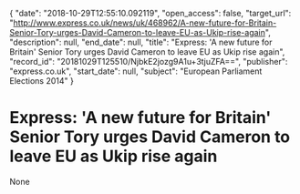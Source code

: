 {
  "date": "2018-10-29T12:55:10.092119", 
  "open_access": false, 
  "target_url": "http://www.express.co.uk/news/uk/468962/A-new-future-for-Britain-Senior-Tory-urges-David-Cameron-to-leave-EU-as-Ukip-rise-again", 
  "description": null, 
  "end_date": null, 
  "title": "Express: 'A new future for Britain' Senior Tory urges David Cameron to leave EU as Ukip rise again", 
  "record_id": "20181029T125510/NjbkE2jozg9A1u+3tjuZFA==", 
  "publisher": "express.co.uk", 
  "start_date": null, 
  "subject": "European Parliament Elections 2014"
}

# Express: 'A new future for Britain' Senior Tory urges David Cameron to leave EU as Ukip rise again

None